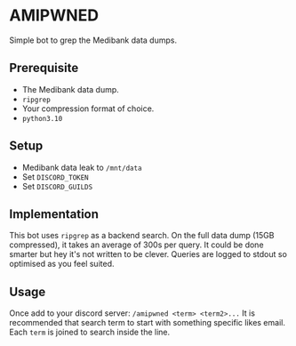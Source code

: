# AMIPWNED

Simple bot to grep the Medibank data dumps.

## Prerequisite

- The Medibank data dump.
- `ripgrep`
- Your compression format of choice.
- `python3.10`

## Setup

- Medibank data leak to `/mnt/data`
- Set `DISCORD_TOKEN`
- Set `DISCORD_GUILDS`

## Implementation
This bot uses `ripgrep` as a backend search. On the full data dump (15GB compressed), it takes an average of 300s per query.
It could be done smarter but hey it's not written to be clever. Queries are logged to stdout so optimised as you feel suited.

## Usage
Once add to your discord server: `/amipwned <term> <term2>...`
It is recommended that search term to start with something specific likes email. Each `term` is joined to search inside the line.
